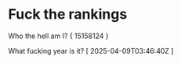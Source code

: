 # Fuck the rankings

Who the hell am I?
{ 15158124 }

What fucking year is it?
[ 2025-04-09T03:46:40Z ]
